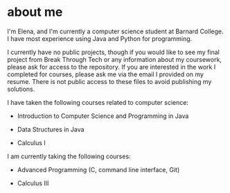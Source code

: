 # about me

I'm Elena, and I'm currently a computer science student at Barnard College. I have most experience using Java and Python for programming. 

I currently have no public projects, though if you would like to see my final project from Break Through Tech or any information about my coursework, please ask for access to the repository. If you are interested in the work I completed for courses, please ask me via the email I provided on my resume. There is not public access to these files to avoid publishing my solutions.



I have taken the following courses related to computer science:

- Introduction to Computer Science and Programming in Java
  
- Data Structures in Java
  
- Calculus I

  

I am currently taking the following courses:

- Advanced Programming (C, command line interface, Git)
  
- Calculus III
  

